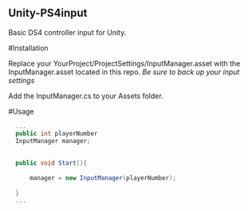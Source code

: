 ## Unity-PS4input

Basic DS4 controller input for Unity.

#Installation

Replace your YourProject/ProjectSettings/InputManager.asset with the InputManager.asset located in this repo. *Be sure to back up your input settings* 

Add the InputManager.cs to your Assets folder.

#Usage

```C#
  ...
  public int playerNumber
  InputManager manager;
  
  
  public void Start(){
  
      manager = new InputManager(playerNumber);
  
  }
  ...
```
